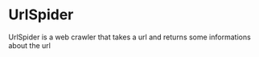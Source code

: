 # UrlSpider
UrlSpider is a web crawler that takes a url and returns some informations about the url
